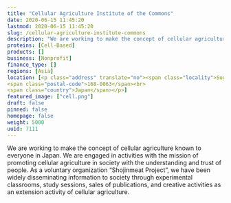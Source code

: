 ```yaml
---
title: "Cellular Agriculture Institute of the Commons"
date: 2020-06-15 11:45:20
lastmod: 2020-06-15 11:45:20
slug: /cellular-agriculture-institute-commons
description: "We are working to make the concept of cellular agriculture known to everyone in Japan. We are engaged in activities with the mission of promoting cellular agriculture in society with the understanding and trust of people. As a voluntary organization “Shojinmeat Project”, we have been widely disseminating information to society through experimental classrooms, study sessions, sales of publications, and creative activities as an extension activity of cellular agriculture."
proteins: [Cell-Based]
products: []
business: [Nonprofit]
finance_type: []
regions: [Asia]
location: [<p class="address" translate="no"><span class="locality">Suginami City</span>,<br>
<span class="postal-code">168-0063</span><br>
<span class="country">Japan</span></p>]
featured_image: ["cell.png"]
draft: false
pinned: false
homepage: false
weight: 5000
uuid: 7111
---
```

<p>We are working to make the concept of cellular agriculture known to everyone in Japan. We are engaged in activities with the mission of promoting cellular agriculture in society with the understanding and trust of people. As a voluntary organization “Shojinmeat Project”, we have been widely disseminating information to society through experimental classrooms, study sessions, sales of publications, and creative activities as an extension activity of cellular agriculture.</p>
